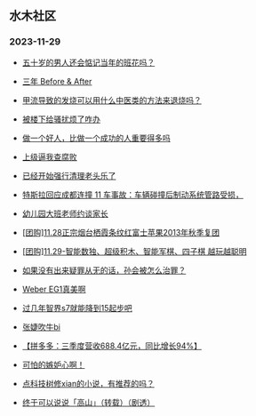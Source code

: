 ## 水木社区 
### 2023-11-29

+ [五十岁的男人还会惦记当年的班花吗？](https://www.mysmth.net/nForum/article/Tooooold/383426)

+ [三年 Before & After](https://www.mysmth.net/nForum/article/ITExpress/2505688)

+ [甲流导致的发烧可以用什么中医类的方法来退烧吗？](https://www.mysmth.net/nForum/article/Children/932716539)

+ [被楼下给骚扰烦了咋办](https://www.mysmth.net/nForum/article/OurEstate/2892672)

+ [做一个好人，比做一个成功的人重要得多吗](https://www.mysmth.net/nForum/article/FamilyLife/1766502000)

+ [上级逼我查腐败](https://www.mysmth.net/nForum/article/WorkLife/3447126)

+ [已经开始强行清理老头乐了](https://www.mysmth.net/nForum/article/AutoWorld/1944730142)

+ [特斯拉回应成都连撞 11 车事故：车辆碰撞后制动系统管路受损，](https://www.mysmth.net/nForum/article/GreenAuto/1416370)

+ [幼儿园大班老师约谈家长](https://www.mysmth.net/nForum/article/ChildEducation/2314672)

+ [[团购]11.28正宗烟台栖霞条纹红富士苹果2013年秋季复团](https://www.mysmth.net/nForum/article/ADAgent_TG/1313181)

+ [[团购]11.29-智能数独、超级积木、智能军棋、四子棋 越玩越聪明](https://www.mysmth.net/nForum/article/ADAgent_TG/1313279)

+ [如果没有出来疑罪从无的话，孙会被怎么治罪？](https://www.mysmth.net/nForum/article/FamilyLife/1766504288)

+ [Weber EG1真美啊](https://www.mysmth.net/nForum/article/Coffee/47880)

+ [过几年智界s7就能降到15起步吧](https://www.mysmth.net/nForum/article/GreenAuto/1417411)

+ [张婕吹牛bi](https://www.mysmth.net/nForum/article/Tooooold/383525)

+ [【拼多多：三季度营收688.4亿元，同比增长94%】](https://www.mysmth.net/nForum/article/Stock/10708099)

+ [可怕的嫉妒心啊！](https://www.mysmth.net/nForum/article/Memory/111932)

+ [点科技树修xian的小说，有推荐的吗？](https://www.mysmth.net/nForum/article/NetNovel/479111)

+ [终于可以说说「高山」（转载）（剧透）](https://www.mysmth.net/nForum/article/Movie/3550890)

